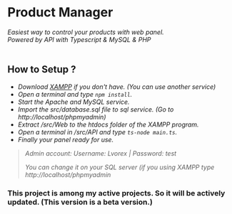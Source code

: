 # Product Manager

*Easiest way to control your products with web panel.*
<br>
*Powered by API with Typescript & MySQL & PHP*
<br>
<br>

## How to Setup ?

- *Download [XAMPP](https://www.apachefriends.org/index.html) if you don't have. (You can use another service)*
- *Open a terminal and type `npm install`.*
- *Start the Apache and MySQL service.*
- *Import the src/database.sql file to sql service. (Go to http://localhost/phpmyadmin)*
- *Extract /src/Web to the htdocs folder of the XAMPP program.*
- *Open a terminal in /src/API and type `ts-node main.ts`.*
- *Finally your panel ready for use.*
> *Admin account: Username: Lvorex | Password: test*
>
> *You can change it on your SQL server (if you using XAMPP type http://localhost/phpmyadmin*

### This project is among my active projects. So it will be actively updated. (This version is a beta version.)
